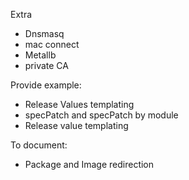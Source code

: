 
Extra

- Dnsmasq
- mac connect
- Metallb
- private CA

Provide example:

- Release Values templating
- specPatch and specPatch by module
- Release value templating

To document:
- Package and Image redirection
